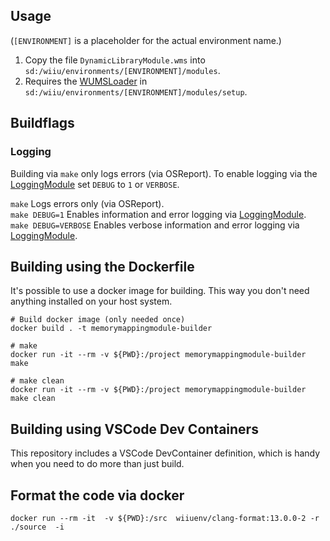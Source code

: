 ## Usage
(`[ENVIRONMENT]` is a placeholder for the actual environment name.)

1. Copy the file `DynamicLibraryModule.wms` into `sd:/wiiu/environments/[ENVIRONMENT]/modules`.  
2. Requires the [WUMSLoader](https://github.com/wiiu-env/WUMSLoader) in `sd:/wiiu/environments/[ENVIRONMENT]/modules/setup`.

## Buildflags

### Logging
Building via `make` only logs errors (via OSReport). To enable logging via the [LoggingModule](https://github.com/wiiu-env/LoggingModule) set `DEBUG` to `1` or `VERBOSE`.

`make` Logs errors only (via OSReport).  
`make DEBUG=1` Enables information and error logging via [LoggingModule](https://github.com/wiiu-env/LoggingModule).  
`make DEBUG=VERBOSE` Enables verbose information and error logging via [LoggingModule](https://github.com/wiiu-env/LoggingModule).  

## Building using the Dockerfile

It's possible to use a docker image for building. This way you don't need anything installed on your host system.

```
# Build docker image (only needed once)
docker build . -t memorymappingmodule-builder

# make 
docker run -it --rm -v ${PWD}:/project memorymappingmodule-builder make

# make clean
docker run -it --rm -v ${PWD}:/project memorymappingmodule-builder make clean
```

## Building using VSCode Dev Containers
This repository includes a VSCode DevContainer definition, which is handy when you need to do more than just build.

## Format the code via docker
`docker run --rm -it  -v ${PWD}:/src  wiiuenv/clang-format:13.0.0-2 -r ./source  -i`
